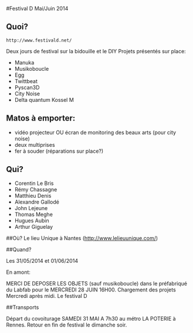 #Festival D Mai/Juin 2014

## Quoi? 
    http://www.festivald.net/
Deux jours de festival sur la bidouille et le DIY
Projets présentés sur place:
- Manuka
- Musikoboucle
- Egg
- Twittbeat
- Pyscan3D
- City Noise
- Delta quantum Kossel M

## Matos à emporter: 

- vidéo projecteur OU écran de monitoring des beaux arts (pour city noise)
- deux multiprises
- fer à souder (réparations sur place?) 

## Qui? 

- Corentin Le Bris
- Rémy Chassagne
- Matthieu Denis
- Alexandre Gallodé
- John Lejeune
- Thomas Meghe 
- Hugues Aubin
- Arthur Giguelay

##Où?
Le lieu Unique à Nantes (http://www.lelieuunique.com/)

##Quand?

Les 31/05/2014 et 01/06/2014

En amont:

MERCI DE DEPOSER LES OBJETS (sauf musikoboucle) dans le préfabriqué du Labfab pour le MERCREDI 28 JUIN 16H00.
Chargement des projets Mercredi après midi.
Le festival D

##Transports

Départ du covoiturage 
SAMEDI 31 MAI A 7h30 au métro LA POTERIE à Rennes.
Retour en fin de festival le dimanche soir.

